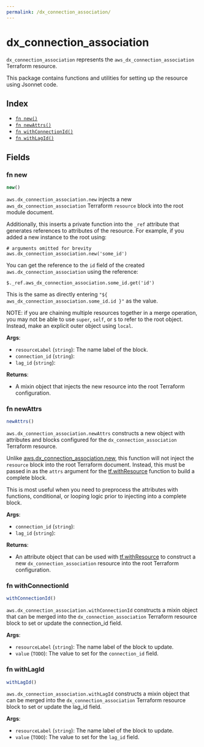 ```yaml
---
permalink: /dx_connection_association/
---
```


# dx_connection_association

`dx_connection_association` represents the `aws_dx_connection_association` Terraform resource.



This package contains functions and utilities for setting up the resource using Jsonnet code.


## Index

* [`fn new()`](#fn-new)
* [`fn newAttrs()`](#fn-newattrs)
* [`fn withConnectionId()`](#fn-withconnectionid)
* [`fn withLagId()`](#fn-withlagid)

## Fields

### fn new

```ts
new()
```


`aws.dx_connection_association.new` injects a new `aws_dx_connection_association` Terraform `resource`
block into the root module document.

Additionally, this inserts a private function into the `_ref` attribute that generates references to attributes of the
resource. For example, if you added a new instance to the root using:

    # arguments omitted for brevity
    aws.dx_connection_association.new('some_id')

You can get the reference to the `id` field of the created `aws.dx_connection_association` using the reference:

    $._ref.aws_dx_connection_association.some_id.get('id')

This is the same as directly entering `"${ aws_dx_connection_association.some_id.id }"` as the value.

NOTE: if you are chaining multiple resources together in a merge operation, you may not be able to use `super`, `self`,
or `$` to refer to the root object. Instead, make an explicit outer object using `local`.

**Args**:
  - `resourceLabel` (`string`): The name label of the block.
  - `connection_id` (`string`): 
  - `lag_id` (`string`): 

**Returns**:
- A mixin object that injects the new resource into the root Terraform configuration.


### fn newAttrs

```ts
newAttrs()
```


`aws.dx_connection_association.newAttrs` constructs a new object with attributes and blocks configured for the `dx_connection_association`
Terraform resource.

Unlike [aws.dx_connection_association.new](#fn-dxconnectionassociationnew), this function will not inject the `resource`
block into the root Terraform document. Instead, this must be passed in as the `attrs` argument for the
[tf.withResource](https://github.com/tf-libsonnet/core/tree/main/docs#fn-withresource) function to build a complete block.

This is most useful when you need to preprocess the attributes with functions, conditional, or looping logic prior to
injecting into a complete block.

**Args**:
  - `connection_id` (`string`): 
  - `lag_id` (`string`): 

**Returns**:
  - An attribute object that can be used with [tf.withResource](https://github.com/tf-libsonnet/core/tree/main/docs#fn-withresource) to construct a new `dx_connection_association` resource into the root Terraform configuration.


### fn withConnectionId

```ts
withConnectionId()
```

`aws.dx_connection_association.withConnectionId` constructs a mixin object that can be merged into the `dx_connection_association`
Terraform resource block to set or update the connection_id field.



**Args**:
  - `resourceLabel` (`string`): The name label of the block to update.
  - `value` (`TODO`): The value to set for the `connection_id` field.


### fn withLagId

```ts
withLagId()
```

`aws.dx_connection_association.withLagId` constructs a mixin object that can be merged into the `dx_connection_association`
Terraform resource block to set or update the lag_id field.



**Args**:
  - `resourceLabel` (`string`): The name label of the block to update.
  - `value` (`TODO`): The value to set for the `lag_id` field.
